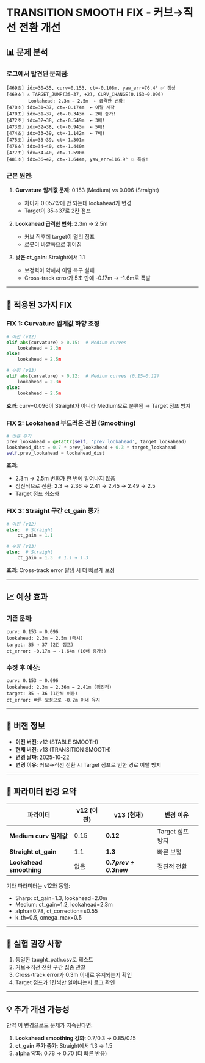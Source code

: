# TRANSITION SMOOTH FIX - 커브→직선 전환 개선

## 📊 문제 분석

### 로그에서 발견된 문제점:
```
[469초] idx=30→35, curv=0.153, ct=-0.108m, yaw_err=76.4° ✅ 정상
[469초] ⚠️ TARGET_JUMP(35→37, +2), CURV_CHANGE(0.153→0.096)
        Lookahead: 2.3m → 2.5m  ← 급격한 변화!
[470초] idx=31→37, ct=-0.174m  ← 이탈 시작
[470초] idx=31→37, ct=-0.343m  ← 2배 증가!
[472초] idx=32→38, ct=-0.549m  ← 3배!
[473초] idx=32→38, ct=-0.943m  ← 5배!
[474초] idx=33→39, ct=-1.142m  ← 7배!
[475초] idx=33→39, ct=-1.301m
[476초] idx=34→40, ct=-1.440m
[477초] idx=34→40, ct=-1.590m
[481초] idx=36→42, ct=-1.644m, yaw_err=116.9° 💥 폭발!
```

### 근본 원인:
1. **Curvature 임계값 문제**: 0.153 (Medium) vs 0.096 (Straight)
   - 차이가 0.057밖에 안 되는데 lookahead가 변경
   - Target이 35→37로 2칸 점프
   
2. **Lookahead 급격한 변화**: 2.3m → 2.5m
   - 커브 직후에 target이 멀리 점프
   - 로봇이 바깥쪽으로 휘어짐
   
3. **낮은 ct_gain**: Straight에서 1.1
   - 보정력이 약해서 이탈 복구 실패
   - Cross-track error가 5초 만에 -0.17m → -1.6m로 폭발

---

## 🔧 적용된 3가지 FIX

### FIX 1: Curvature 임계값 하향 조정
```python
# 이전 (v12)
elif abs(curvature) > 0.15:  # Medium curves
    lookahead = 2.3m
else:
    lookahead = 2.5m

# 수정 (v13)
elif abs(curvature) > 0.12:  # Medium curves (0.15→0.12)
    lookahead = 2.3m
else:
    lookahead = 2.5m
```
**효과**: curv=0.096이 Straight가 아니라 Medium으로 분류됨 → Target 점프 방지

### FIX 2: Lookahead 부드러운 전환 (Smoothing)
```python
# 신규 추가
prev_lookahead = getattr(self, 'prev_lookahead', target_lookahead)
lookahead_dist = 0.7 * prev_lookahead + 0.3 * target_lookahead
self.prev_lookahead = lookahead_dist
```
**효과**: 
- 2.3m → 2.5m 변화가 한 번에 일어나지 않음
- 점진적으로 전환: 2.3 → 2.36 → 2.41 → 2.45 → 2.49 → 2.5
- Target 점프 최소화

### FIX 3: Straight 구간 ct_gain 증가
```python
# 이전 (v12)
else:  # Straight
    ct_gain = 1.1

# 수정 (v13)
else:  # Straight
    ct_gain = 1.3  # 1.1 → 1.3
```
**효과**: Cross-track error 발생 시 더 빠르게 보정

---

## 📈 예상 효과

### 기존 문제:
```
curv: 0.153 → 0.096
lookahead: 2.3m → 2.5m (즉시)
target: 35 → 37 (2칸 점프)
ct_error: -0.17m → -1.64m (10배 증가!)
```

### 수정 후 예상:
```
curv: 0.153 → 0.096
lookahead: 2.3m → 2.36m → 2.41m (점진적)
target: 35 → 36 (1칸씩 이동)
ct_error: 빠른 보정으로 -0.2m 이내 유지
```

---

## 🎯 버전 정보

- **이전 버전**: v12 (STABLE SMOOTH)
- **현재 버전**: v13 (TRANSITION SMOOTH)
- **변경 날짜**: 2025-10-22
- **변경 이유**: 커브→직선 전환 시 Target 점프로 인한 경로 이탈 방지

---

## 📝 파라미터 변경 요약

| 파라미터 | v12 (이전) | v13 (현재) | 변경 이유 |
|---------|-----------|-----------|----------|
| **Medium curv 임계값** | 0.15 | **0.12** | Target 점프 방지 |
| **Straight ct_gain** | 1.1 | **1.3** | 빠른 보정 |
| **Lookahead smoothing** | 없음 | **0.7*prev + 0.3*new** | 점진적 전환 |

기타 파라미터는 v12와 동일:
- Sharp: ct_gain=1.3, lookahead=2.0m
- Medium: ct_gain=1.2, lookahead=2.3m
- alpha=0.78, ct_correction=±0.55
- k_th=0.5, omega_max=0.5

---

## 🚀 실험 권장 사항

1. 동일한 taught_path.csv로 테스트
2. 커브→직선 전환 구간 집중 관찰
3. Cross-track error가 0.3m 이내로 유지되는지 확인
4. Target 점프가 1칸씩만 일어나는지 로그 확인

---

## 💡 추가 개선 가능성

만약 이 변경으로도 문제가 지속된다면:
1. **Lookahead smoothing 강화**: 0.7/0.3 → 0.85/0.15
2. **ct_gain 추가 증가**: Straight에서 1.3 → 1.5
3. **alpha 약화**: 0.78 → 0.70 (더 빠른 반응)

